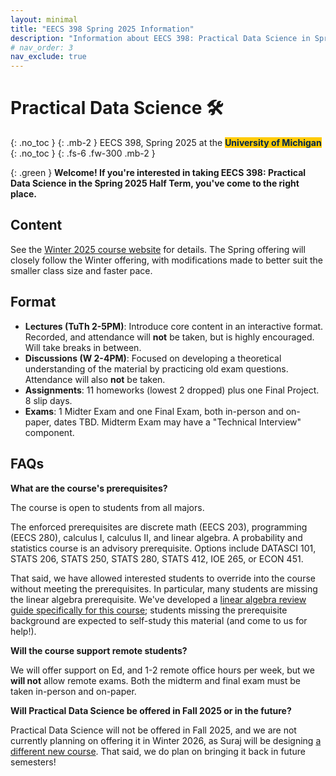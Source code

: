 ```yaml
---
layout: minimal
title: "EECS 398 Spring 2025 Information"
description: "Information about EECS 398: Practical Data Science in Spring 2025."
# nav_order: 3
nav_exclude: true
---
```


# Practical Data Science 🛠️
{: .no_toc }
{: .mb-2 }
EECS 398, Spring 2025 at the <b><span style="background-color: #FFCB05; color: #00274C">University of Michigan</span></b>
{: .no_toc }
{: .fs-6 .fw-300 .mb-2 }

{: .green }
**Welcome! If you're interested in taking EECS 398: Practical Data Science in the Spring 2025 Half Term, you've come to the right place.**


## Content

See the [Winter 2025 course website](https://practicaldsc.org) for details. The Spring offering will closely follow the Winter offering, with modifications made to better suit the smaller class size and faster pace.


## Format

- **Lectures (TuTh 2-5PM)**: Introduce core content in an interactive format. Recorded, and attendance will **not** be taken, but is highly encouraged. Will take breaks in between.
- **Discussions (W 2-4PM)**: Focused on developing a theoretical understanding of the material by practicing old exam questions. Attendance will also **not** be taken.
- **Assignments**: 11 homeworks (lowest 2 dropped) plus one Final Project. 8 slip days.
- **Exams**: 1 Midter Exam and one Final Exam, both in-person and on-paper, dates TBD. Midterm Exam may have a "Technical Interview" component.


## FAQs

**What are the course's prerequisites?**

The course is open to students from all majors.

The enforced prerequisites are discrete math (EECS 203), programming (EECS 280), calculus I, calculus II, and linear algebra. A probability and statistics course is an advisory prerequisite. Options include DATASCI 101, STATS 206, STATS 250, STATS 280, STATS 412, IOE 265, or ECON 451.

That said, we have allowed interested students to override into the course without meeting the prerequisites. In particular, many students are missing the linear algebra prerequisite. We've developed a [linear algebra review guide specifically for this course](https://practicaldsc.org/guides/linear-algebra); students missing the prerequisite background are expected to self-study this material (and come to us for help!).

**Will the course support remote students?**

We will offer support on Ed, and 1-2 remote office hours per week, but we **will not** allow remote exams. Both the midterm and final exam must be taken in-person and on-paper.

**Will Practical Data Science be offered in Fall 2025 or in the future?**

Practical Data Science will not be offered in Fall 2025, and we are not currently planning on offering it in Winter 2026, as Suraj will be designing [a different new course](https://rampure.org/math-for-ML). That said, we do plan on bringing it back in future semesters!